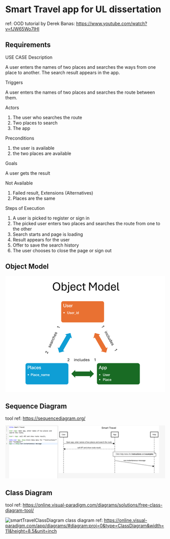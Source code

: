 # Smart Travel app for UL dissertation

ref: OOD tutorial by Derek Banas: https://www.youtube.com/watch?v=fJW65Wo7IHI

## Requirements
USE CASE Description

A user enters the names of two places and searches the ways from one place to another.
The search result appears in the app.

Triggers

A user enters the names of two places and searches the route between them.

Actors

1. The user who searches the route
2. Two places to search
3. The app

Preconditions

1. the user is available
2. the two places are available


Goals

A user gets the result

Not Available

1. Failed result, Extensions (Alternatives)
2. Places are the same

Steps of Execution

1. A user is picked to register or sign in
2. The picked user enters two places and searches the route from one to the other
3. Search starts and page is loading
4. Result appears for the user
5. Offer to save the search history
6. The user chooses to close the page or sign out


## Object Model
![smartTravelObjectModel](smartTravelObjectModel.png)

## Sequence Diagram
tool ref: https://sequencediagram.org/

![smartTravelSequenceDiagram](smartTravelSequenceDiagram.png)

## Class Diagram
tool ref: https://online.visual-paradigm.com/diagrams/solutions/free-class-diagram-tool/

![smartTravelClassDiagram](smartTravelClassDiagram.png)
class diagram ref: https://online.visual-paradigm.com/app/diagrams/#diagram:proj=0&type=ClassDiagram&width=11&height=8.5&unit=inch